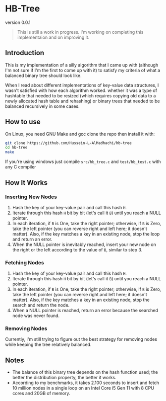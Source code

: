 # HB-Tree

version 0.0.1
> This is still a work in progress. I'm working on completing this implementaion and on improving it.

## Introduction

This is my implementation of a silly algorithm that I came up with (although I'm not sure if I'm the first to come up with it) to satisfy my criteria of what a balanced binary tree should look like.

When I read about different implementations of key-value data structures, I wasn't satisfied with how each algorithm worked. whether it was a type of hashtable that needed to be resized (which requires copying old data to a newly allocated hash table and rehashing) or binary trees that needed to be balanced recursively in some cases.

## How to use

On Linux, you need GNU Make and gcc
clone the repo then install it with:  

```bash
git clone https://github.com/Hussein-L-AlMadhachi/hb-tree
cd hb-tree
make
```

If you're using windows just compile `src/hb_tree.c` and `test/hb_test.c` with any C compiler

## How It Works

### Inserting New Nodes

1. Hash the key of your key-value pair and call this hash `H`.
2. Iterate through this hash `H` bit by bit (let's call it `B`) until you reach a NULL pointer.
3. In each iteration, if `B` is One, take the right pointer; otherwise, if `B` is Zero, take the left pointer (you can reverse right and left here; it doesn't matter). Also, if the key matches a key in an existing node, stop the loop and return an error.
4. When the NULL pointer is inevitably reached, insert your new node on the right or the left according to the value of `B`, similar to step 3.

### Fetching Nodes

1. Hash the key of your key-value pair and call this hash `H`.
2. Iterate through this hash `H` bit by bit (let's call it `B`) until you reach a NULL pointer.
3. In each iteration, if `B` is One, take the right pointer; otherwise, if `B` is Zero, take the left pointer (you can reverse right and left here; it doesn't matter). Also, if the key matches a key in an existing node, stop the search and return the node.
4. When a NULL pointer is reached, return an error because the searched node was never found.

### Removing Nodes

Currently, I'm still trying to figure out the best strategy for removing nodes while keeping the tree relatively balanced.

## Notes

* The balance of this binary tree depends on the hash function used; the better the distribution property, the better it works.
* According to my benchmarks, it takes 2.100 seconds to insert and fetch 10 million nodes in a single loop on an Intel Core i5 Gen 11 with 8 CPU cores and 20GB of memory.
